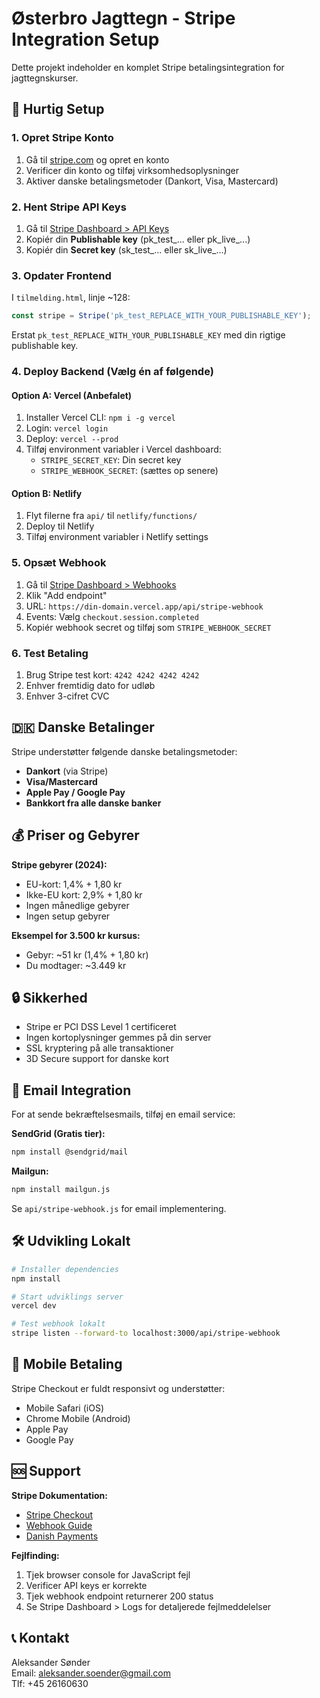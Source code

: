 # Østerbro Jagttegn - Stripe Integration Setup

Dette projekt indeholder en komplet Stripe betalingsintegration for jagttegnskurser.

## 🚀 Hurtig Setup

### 1. Opret Stripe Konto
1. Gå til [stripe.com](https://stripe.com) og opret en konto
2. Verificer din konto og tilføj virksomhedsoplysninger
3. Aktiver danske betalingsmetoder (Dankort, Visa, Mastercard)

### 2. Hent Stripe API Keys
1. Gå til [Stripe Dashboard > API Keys](https://dashboard.stripe.com/apikeys)
2. Kopiér din **Publishable key** (pk_test_... eller pk_live_...)
3. Kopiér din **Secret key** (sk_test_... eller sk_live_...)

### 3. Opdater Frontend
I `tilmelding.html`, linje ~128:
```javascript
const stripe = Stripe('pk_test_REPLACE_WITH_YOUR_PUBLISHABLE_KEY');
```
Erstat `pk_test_REPLACE_WITH_YOUR_PUBLISHABLE_KEY` med din rigtige publishable key.

### 4. Deploy Backend (Vælg én af følgende)

#### Option A: Vercel (Anbefalet)
1. Installer Vercel CLI: `npm i -g vercel`
2. Login: `vercel login`
3. Deploy: `vercel --prod`
4. Tilføj environment variabler i Vercel dashboard:
   - `STRIPE_SECRET_KEY`: Din secret key
   - `STRIPE_WEBHOOK_SECRET`: (sættes op senere)

#### Option B: Netlify
1. Flyt filerne fra `api/` til `netlify/functions/`
2. Deploy til Netlify
3. Tilføj environment variabler i Netlify settings

### 5. Opsæt Webhook
1. Gå til [Stripe Dashboard > Webhooks](https://dashboard.stripe.com/webhooks)
2. Klik "Add endpoint"
3. URL: `https://din-domain.vercel.app/api/stripe-webhook`
4. Events: Vælg `checkout.session.completed`
5. Kopiér webhook secret og tilføj som `STRIPE_WEBHOOK_SECRET`

### 6. Test Betaling
1. Brug Stripe test kort: `4242 4242 4242 4242`
2. Enhver fremtidig dato for udløb
3. Enhver 3-cifret CVC

## 🇩🇰 Danske Betalinger

Stripe understøtter følgende danske betalingsmetoder:
- **Dankort** (via Stripe)
- **Visa/Mastercard**
- **Apple Pay / Google Pay**
- **Bankkort fra alle danske banker**

## 💰 Priser og Gebyrer

**Stripe gebyrer (2024):**
- EU-kort: 1,4% + 1,80 kr
- Ikke-EU kort: 2,9% + 1,80 kr
- Ingen månedlige gebyrer
- Ingen setup gebyrer

**Eksempel for 3.500 kr kursus:**
- Gebyr: ~51 kr (1,4% + 1,80 kr)
- Du modtager: ~3.449 kr

## 🔒 Sikkerhed

- Stripe er PCI DSS Level 1 certificeret
- Ingen kortoplysninger gemmes på din server
- SSL kryptering på alle transaktioner
- 3D Secure support for danske kort

## 📧 Email Integration

For at sende bekræftelsesmails, tilføj en email service:

**SendGrid (Gratis tier):**
```bash
npm install @sendgrid/mail
```

**Mailgun:**
```bash
npm install mailgun.js
```

Se `api/stripe-webhook.js` for email implementering.

## 🛠️ Udvikling Lokalt

```bash
# Installer dependencies
npm install

# Start udviklings server
vercel dev

# Test webhook lokalt
stripe listen --forward-to localhost:3000/api/stripe-webhook
```

## 📱 Mobile Betaling

Stripe Checkout er fuldt responsivt og understøtter:
- Mobile Safari (iOS)
- Chrome Mobile (Android)
- Apple Pay
- Google Pay

## 🆘 Support

**Stripe Dokumentation:**
- [Stripe Checkout](https://stripe.com/docs/checkout)
- [Webhook Guide](https://stripe.com/docs/webhooks)
- [Danish Payments](https://stripe.com/docs/payments/payment-methods/overview#denmark)

**Fejlfinding:**
1. Tjek browser console for JavaScript fejl
2. Verificer API keys er korrekte
3. Tjek webhook endpoint returnerer 200 status
4. Se Stripe Dashboard > Logs for detaljerede fejlmeddelelser

## 📞 Kontakt

Aleksander Sønder  
Email: aleksander.soender@gmail.com  
Tlf: +45 26160630
